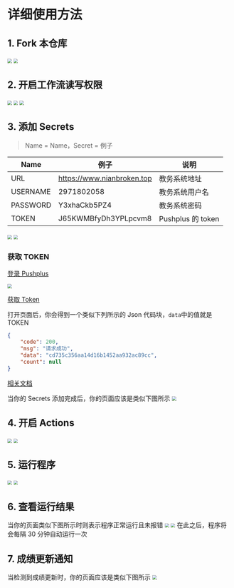 # 详细使用方法

## 1. Fork 本仓库

<img src="https://github.com/slnll/wobuzaixiaoyuan/blob/main/img/01.png?raw=true" style="zoom:60%;" />
<img src="https://github.com/slnll/wobuzaixiaoyuan/blob/main/img/02.png?raw=true" style="zoom:60%;" />

## 2. 开启工作流读写权限

<img src="https://github.com/slnll/wobuzaixiaoyuan/blob/main/img/03.png?raw=true" style="zoom:60%;" />
<img src="https://github.com/slnll/wobuzaixiaoyuan/blob/main/img/04.png?raw=true" style="zoom:60%;" />
<img src="https://github.com/slnll/wobuzaixiaoyuan/blob/main/img/05.png?raw=true" style="zoom:60%;" />

## 3. 添加 Secrets

> Name = Name，Secret = 例子

| Name     | 例子                       | 说明              |
| -------- | -------------------------- | ----------------- |
| URL      | https://www.nianbroken.top | 教务系统地址      |
| USERNAME | 2971802058                 | 教务系统用户名    |
| PASSWORD | Y3xhaCkb5PZ4               | 教务系统密码      |
| TOKEN    | J65KWMBfyDh3YPLpcvm8       | Pushplus 的 token |

<img src="https://github.com/slnll/wobuzaixiaoyuan/blob/main/img/06.png?raw=true" style="zoom:60%;" />
<img src="https://github.com/slnll/wobuzaixiaoyuan/blob/main/img/07.png?raw=true" style="zoom:60%;" />

### 获取 TOKEN

[登录 Pushplus ](https://www.pushplus.plus/login.html)

<img src="https://cdn.jsdelivr.net/gh/NianBroken/ZFCheckScores/img/17.png" style="zoom:60%;" />

[获取 Token](https://www.pushplus.plus/api/open/user/token)

打开页面后，你会得到一个类似下列所示的 Json 代码块，`data`中的值就是 TOKEN

```json
{
	"code": 200,
	"msg": "请求成功",
	"data": "cd735c356aa14d16b1452aa932ac89cc",
	"count": null
}
```

[相关文档](https://www.pushplus.plus/doc/guide/openApi.html#_1-%E8%8E%B7%E5%8F%96token)

当你的 Secrets 添加完成后，你的页面应该是类似下图所示
<img src="https://github.com/slnll/wobuzaixiaoyuan/blob/main/img/08.png?raw=true" style="zoom:60%;" />

## 4. 开启 Actions

<img src="https://github.com/slnll/wobuzaixiaoyuan/blob/main/img/09.png?raw=true" style="zoom:60%;" />
<img src="https://github.com/slnll/wobuzaixiaoyuan/blob/main/img/10.png?raw=true" style="zoom:60%;" />

## 5. 运行程序

<img src="https://github.com/slnll/wobuzaixiaoyuan/blob/main/img/11.png?raw=true" style="zoom:60%;" />
<img src="https://github.com/slnll/wobuzaixiaoyuan/blob/main/img/12.png?raw=true" style="zoom:60%;" />

## 6. 查看运行结果

当你的页面类似下图所示时则表示程序正常运行且未报错
<img src="https://github.com/slnll/wobuzaixiaoyuan/blob/main/img/13.png?raw=true" style="zoom:60%;" />
<img src="https://github.com/slnll/wobuzaixiaoyuan/blob/main/img/14.jpg?raw=true" style="zoom:60%;" />
在此之后，程序将会每隔 30 分钟自动运行一次

## 7. 成绩更新通知

当检测到成绩更新时，你的页面应该是类似下图所示
<img src="https://github.com/slnll/wobuzaixiaoyuan/blob/main/img/14.png?raw=true" style="zoom:60%;" />
